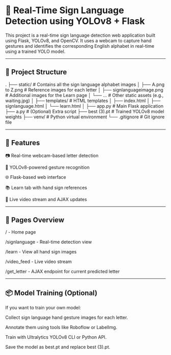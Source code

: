 # 🧠 Real-Time Sign Language Detection using YOLOv8 + Flask
This project is a real-time sign language detection web application built using Flask, YOLOv8, and OpenCV. It uses a webcam to capture hand gestures and identifies the corresponding English alphabet in real-time using a trained YOLO model.

---

## 📁 Project Structure
.
├── static/                     # Contains all the sign language alphabet images
│   ├── A.png to Z.png          # Reference images for each letter
│   ├── signlanguageimage.png   # Additional images for the Learn page
│   └── ...                     # Other static assets (e.g., waiting.jpg)
│
├── templates/                  # HTML templates
│   ├── index.html
│   ├── signlanguage.html
│   └── learn.html
│
├── app.py                      # Main Flask application
├── a.py                        # (Optional) Extra script
├── best (3).pt                 # Trained YOLOv8 model weights
├── venv/                       # Python virtual environment
└── .gitignore                  # Git ignore file



---

## 🚀 Features
📷 Real-time webcam-based letter detection

🤖 YOLOv8-powered gesture recognition

🌐 Flask-based web interface

📚 Learn tab with hand sign references

🔁 Live video stream and AJAX updates

---

## 📄 Pages Overview
/ - Home page

/signlanguage - Real-time detection view

/learn - View all hand sign images

/video_feed - Live video stream

/get_letter - AJAX endpoint for current predicted letter

---

## 📦 Model Training (Optional)
If you want to train your own model:

Collect sign language hand gesture images for each letter.

Annotate them using tools like Roboflow or LabelImg.

Train with Ultralytics YOLOv8 CLI or Python API.

Save the model as best.pt and replace best (3).pt.

